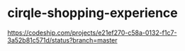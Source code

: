# cirqle-shopping-experience
https://codeship.com/projects/e21ef270-c58a-0132-f1c7-3a52b81c571d/status?branch=master
